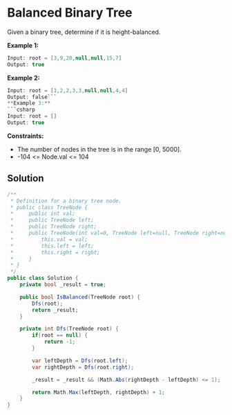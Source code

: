 # Balanced Binary Tree
Given a binary tree, determine if it is height-balanced.

**Example 1:**

```csharp
Input: root = [3,9,20,null,null,15,7]
Output: true
```
**Example 2:**

```csharp
Input: root = [1,2,2,3,3,null,null,4,4]
Output: false```
**Example 3:**
```csharp
Input: root = []
Output: true
 ```

**Constraints:**

- The number of nodes in the tree is in the range [0, 5000].
- -104 <= Node.val <= 104

## Solution 

```csharp
/**
 * Definition for a binary tree node.
 * public class TreeNode {
 *     public int val;
 *     public TreeNode left;
 *     public TreeNode right;
 *     public TreeNode(int val=0, TreeNode left=null, TreeNode right=null) {
 *         this.val = val;
 *         this.left = left;
 *         this.right = right;
 *     }
 * }
 */
public class Solution {
    private bool _result = true;

    public bool IsBalanced(TreeNode root) {
        Dfs(root);
        return _result;
    }

    private int Dfs(TreeNode root) {
        if(root == null) {
            return -1;
        }

        var leftDepth = Dfs(root.left);
        var rightDepth = Dfs(root.right);

        _result = _result && (Math.Abs(rightDepth - leftDepth) <= 1);

        return Math.Max(leftDepth, rightDepth) + 1;
    }
}

```